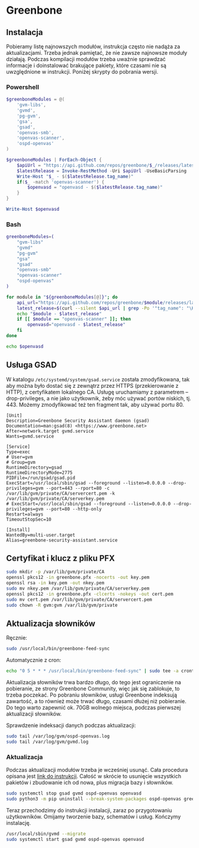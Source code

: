 # Greenbone

## Instalacja

Pobieramy listę najnowszych modułów, instrukcja często nie nadąża za aktualizacjami. Trzeba jednak pamiętać, że nie zawsze najnowsze moduły działają. Podczas kompilacji modułów trzeba uważnie sprawdzać informacje i doinstalować brakujące pakiety, które czasami nie są uwzględnione w instrukcji. Poniżej skrypty do pobrania wersji.

### Powershell

```powershell
$greenboneModules = @(
    'gvm-libs',
    'gvmd',
    'pg-gvm',
    'gsa',
    'gsad',
    'openvas-smb',
    'openvas-scanner',
    'ospd-openvas'
)

$greenboneModules | ForEach-Object {
    $apiUrl = "https://api.github.com/repos/greenbone/$_/releases/latest"
    $latestRelease = Invoke-RestMethod -Uri $apiUrl -UseBasicParsing
    Write-Host "$_ - $($latestRelease.tag_name)"
    if($_ -match 'openvas-scanner') { 
        $openvasd = "openvasd - $($latestRelease.tag_name)"
    }
}

Write-Host $openvasd
```

### Bash

```bash
greenboneModules=(
    "gvm-libs"
    "gvmd"
    "pg-gvm"
    "gsa"
    "gsad"
    "openvas-smb"
    "openvas-scanner"
    "ospd-openvas"
)

for module in "${greenboneModules[@]}"; do
    api_url="https://api.github.com/repos/greenbone/$module/releases/latest"
    latest_release=$(curl --silent $api_url | grep -Po '"tag_name": "\K.*?(?=")')
    echo "$module - $latest_release"
    if [[ $module == "openvas-scanner" ]]; then
        openvasd="openvasd - $latest_release"
    fi
done

echo $openvasd
```

## Usługa GSAD

W katalogu `/etc/systemd/system/gsad.service` została zmodyfikowana, tak aby można było dostać się z zewnątrz przez HTTPS (przekierowanie z HTTP), z certyfikatem lokalnego CA. Usługę uruchamiamy z parametrem –drop-privileges, a nie jako użytkownik, żeby móc używać portów niskich, tj. 443. Możemy zmodyfikować też ten fragment tak, aby używać portu 80.

```text
[Unit]
Description=Greenbone Security Assistant daemon (gsad)
Documentation=man:gsad(8) <https://www.greenbone.net>
After=network.target gvmd.service
Wants=gvmd.service

[Service]
Type=exec
# User=gvm
# Group=gvm
RuntimeDirectory=gsad
RuntimeDirectoryMode=2775
PIDFile=/run/gsad/gsad.pid
ExecStart=/usr/local/sbin/gsad --foreground --listen=0.0.0.0 --drop-privileges=gvm --port=443 --rport=80 -c /var/lib/gvm/private/CA/servercert.pem -k /var/lib/gvm/private/CA/serverkey.pem
# ExecStart=/usr/local/sbin/gsad --foreground --listen=0.0.0.0 --drop-privileges=gvm --port=80 --http-only
Restart=always
TimeoutStopSec=10

[Install]
WantedBy=multi-user.target
Alias=greenbone-security-assistant.service
```

## Certyfikat i klucz z pliku PFX

```bash
sudo mkdir -p /var/lib/gvm/private/CA
openssl pkcs12 -in greenbone.pfx -nocerts -out key.pem
openssl rsa -in key.pem -out nkey.pem
sudo mv nkey.pem /var/lib/gvm/private/CA/serverkey.pem
openssl pkcs12 -in greenbone.pfx -clcerts -nokeys -out cert.pem
sudo mv cert.pem /var/lib/gvm/private/CA/servercert.pem
sudo chown -R gvm:gvm /var/lib/gvm/private
```

## Aktualizacja słowników

Ręcznie:

```bash
sudo /usr/local/bin/greenbone-feed-sync
```

Automatycznie z cron:

```bash
echo "0 5 * * * /usr/local/bin/greenbone-feed-sync" | sudo tee -a crontab
```

Aktualizacja słowników trwa bardzo długo, do tego jest ograniczenie na pobieranie, ze strony Greenbone Community, więc jak się zablokuje, to trzeba poczekać. Po pobraniu słowników, usługi Greenbone indeksują zawartość, a to również może trwać długo, czasami dłużej niż pobieranie. Do tego warto zapewnić ok. 70GB wolnego miejsca, podczas pierwszej aktualizacji słowników.

Sprawdzenie indeksacji danych podczas aktualizacji:

```bash
sudo tail /var/log/gvm/ospd-openvas.log
sudo tail /var/log/gvm/gvmd.log
```

### Aktualizacja

Podczas aktualizacji modułów trzeba je wcześniej usunąć. Cała procedura opisana jest [link do instrukcji](https://greenbone.github.io/docs/latest/22.4/source-build/workflows.html). Całość w skrócie to usunięcie wszystkich pakietów i zbudowanie ich od nowa, plus migracja bazy i słowników.

```bash
sudo systemctl stop gsad gvmd ospd-openvas openvasd
sudo python3 -m pip uninstall --break-system-packages ospd-openvas greenbone-feed-sync gvm-tools
```

Teraz przechodzimy do instrukcji instalacji, zaraz po przygotowaniu użytkowników. Omijamy tworzenie bazy, schematów i usług. Kończymy instalację.

```bash
/usr/local/sbin/gvmd --migrate
sudo systemctl start gsad gvmd ospd-openvas openvasd
```
